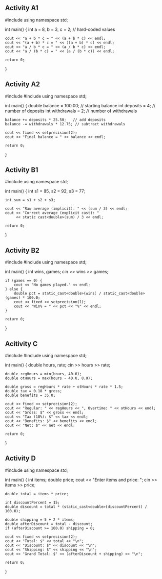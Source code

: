 ## Activity A1

#include <iostream>
using namespace std;

int main() {
    int a = 8, b = 3, c = 2;  // hard-coded values

    cout << "a + b * c = " << (a + b * c) << endl;
    cout << "(a + b) * c = " << ((a + b) * c) << endl;
    cout << "a / b * c = " << (a / b * c) << endl;
    cout << "a / (b * c) = " << (a / (b * c)) << endl;

    return 0;
}


## Activity A2
#include <iostream>
#include <iomanip>
using namespace std;

int main() {
    double balance = 100.00;   // starting balance
    int deposits = 4;          // number of deposits
    int withdrawals = 2;       // number of withdrawals

    balance += deposits * 25.50;   // add deposits
    balance -= withdrawals * 12.75; // subtract withdrawals

    cout << fixed << setprecision(2);
    cout << "Final balance = " << balance << endl;

    return 0;
}

## Activity B1

#include <iostream>
using namespace std;

int main() {
    int s1 = 85, s2 = 92, s3 = 77;

    int sum = s1 + s2 + s3;

    cout << "Raw average (implicit): " << (sum / 3) << endl;
    cout << "Correct average (explicit cast): "
         << static cast<double>(sum) / 3 << endl;

    return 0;
}

## Activity B2

#include <iostream>
#include <iomanip>
using namespace std;

int main() {
    int wins, games;
    cin >> wins >> games;

    if (games == 0) {
        cout << "No games played." << endl;
    } else {
        double pct = static_cast<double>(wins) / static_cast<double>(games) * 100.0;
        cout << fixed << setprecision(1);
        cout << "Win% = " << pct << "%" << endl;
    }

    return 0;
}

## Acitivity C

#include <iostream>
#include <iomanip>
using namespace std;

int main() {
    double hours, rate;
    cin >> hours >> rate;

    double regHours = min(hours, 40.0);
    double otHours = max(hours - 40.0, 0.0);

    double gross = regHours * rate + otHours * rate * 1.5;
    double tax = 0.18 * gross;
    double benefits = 35.0;

    cout << fixed << setprecision(2);
    cout << "Regular: " << regHours << ", Overtime: " << otHours << endl;
    cout << "Gross: $" << gross << endl;
    cout << "Tax (18%): $" << tax << endl;
    cout << "Benefits: $" << benefits << endl;
    cout << "Net: $" << net << endl;

    return 0;
}

## Activity D

#include <iostream>
using namespace std;

int main() {
    int items;
    double price;
    cout << "Enter items and price: ";
    cin >> items >> price;

    double total = items * price;

    int discountPercent = 15;
    double discount = total * (static_cast<double>(discountPercent) / 100.0);

    double shipping = 5 + 2 * items;
    double afterDiscount = total - discount;
    if (afterDiscount >= 100.0) shipping = 0;

    cout << fixed << setprecision(2);
    cout << "Total: $" << total << "\n";
    cout << "Discount: $" << discount << "\n";
    cout << "Shipping: $" << shipping << "\n";
    cout << "Grand Total: $" << (afterDiscount + shipping) << "\n";

    return 0;
}
